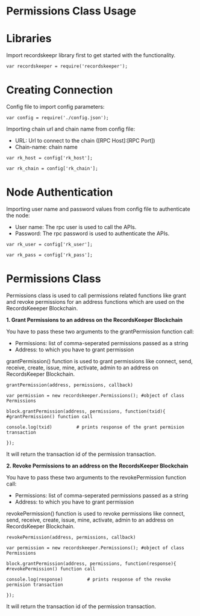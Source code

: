 Permissions Class Usage 
========================

Libraries
=========

Import recordskeepr library first to get started with the functionality.

``` {.sourceCode .nodejs}
var recordskeeper = require('recordskeeper'); 
```

Creating Connection
===================

Config file to import config parameters:

``` {.sourceCode .nodejs}
var config = require('./config.json');
```

Importing chain url and chain name from config file:

-   URL: Url to connect to the chain (\[RPC Host\]:\[RPC Port\])
-   Chain-name: chain name

``` {.sourceCode .nodejs}
var rk_host = config['rk_host'];

var rk_chain = config['rk_chain'];
```

Node Authentication
===================

Importing user name and password values from config file to authenticate
the node:

-   User name: The rpc user is used to call the APIs.
-   Password: The rpc password is used to authenticate the APIs.

``` {.sourceCode .nodejs}
var rk_user = config['rk_user'];

var rk_pass = config['rk_pass'];
```

Permissions Class
=================

<div class="Permissions">

Permissions class is used to call permissions related functions like
grant and revoke permissions for an address functions which are used on
the RecordsKeeeper Blockchain.

</div>

**1. Grant Permissions to an address on the RecordsKeeper Blockchain**

You have to pass these two arguments to the grantPermission function
call:

-   Permissions: list of comma-seperated permissions passed as a string
-   Address: to which you have to grant permission

grantPermission() function is used to grant permissions like connect,
send, receive, create, issue, mine, activate, admin to an address on
RecordsKeeper Blockchain.

``` {.sourceCode .nodejs}
grantPermission(address, permissions, callback)

var permission = new recordskeeper.Permissions(); #object of class Permissions  

block.grantPermission(address, permissions, function(txid){ #grantPermission() function call   

console.log(txid)         # prints response of the grant permision transaction

});
```

It will return the transaction id of the permission transaction.

**2. Revoke Permissions to an address on the RecordsKeeper Blockchain**

You have to pass these two arguments to the revokePermission function
call:

-   Permissions: list of comma-seperated permissions passed as a string
-   Address: to which you have to grant permission

revokePermission() function is used to revoke permissions like connect,
send, receive, create, issue, mine, activate, admin to an address on
RecordsKeeper Blockchain.

``` {.sourceCode .nodejs}
revokePermission(address, permissions, callback) 

var permission = new recordskeeper.Permissions(); #object of class Permissions

block.grantPermission(address, permissions, function(response){       #revokePermission() function call

console.log(response)         # prints response of the revoke permision transaction

});
```

It will return the transaction id of the permission transaction.
